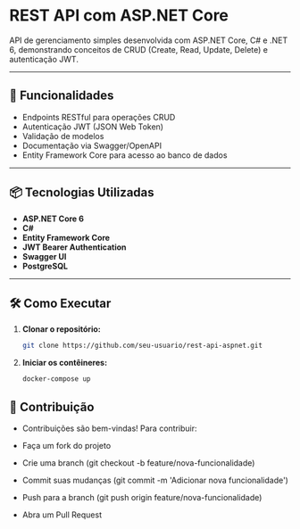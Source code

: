 # REST API com ASP.NET Core

API de gerenciamento simples desenvolvida com ASP.NET Core, C# e .NET 6, demonstrando conceitos de CRUD (Create, Read, Update, Delete) e autenticação JWT.

---

## 🚀 Funcionalidades
- Endpoints RESTful para operações CRUD
- Autenticação JWT (JSON Web Token)
- Validação de modelos
- Documentação via Swagger/OpenAPI
- Entity Framework Core para acesso ao banco de dados

---

## 📦 Tecnologias Utilizadas
- **ASP.NET Core 6**
- **C#**
- **Entity Framework Core**
- **JWT Bearer Authentication**
- **Swagger UI**
- **PostgreSQL** 

---

## 🛠️ Como Executar

1. **Clonar o repositório:**
   ```bash
   git clone https://github.com/seu-usuario/rest-api-aspnet.git
   ```
2. **Iniciar os contêineres:**
   ```bash
   docker-compose up
   ```
## 🤝 Contribuição
- Contribuições são bem-vindas! Para contribuir:

- Faça um fork do projeto
- Crie uma branch (git checkout -b feature/nova-funcionalidade)
- Commit suas mudanças (git commit -m 'Adicionar nova funcionalidade')
- Push para a branch (git push origin feature/nova-funcionalidade)
- Abra um Pull Request
